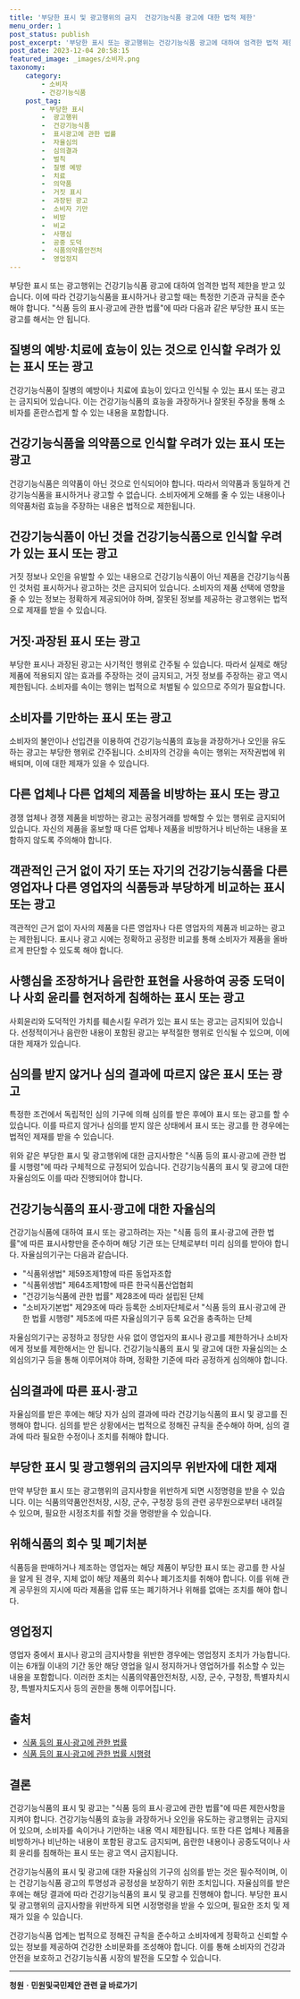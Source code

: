 ```yaml
---
title: '부당한 표시 및 광고행위의 금지  건강기능식품 광고에 대한 법적 제한'
menu_order: 1
post_status: publish
post_excerpt: '부당한 표시 또는 광고행위는 건강기능식품 광고에 대하여 엄격한 법적 제한을 받고 있습니다. 이에 따라 건강기능식품을 표시하거나 광고할 때는 특정한 기준과 규칙을 준수해야 합니다.  식품 등의 표시 광고에 관한 법률 에 따라 다음과 같은 부당한 표시 또는 광고를 해서는 안 됩니다.'
post_date: 2023-12-04 20:58:15
featured_image: _images/소비자.png
taxonomy:
    category:
        - 소비자
        - 건강기능식품
    post_tag:
        - 부당한 표시
        -  광고행위
        -  건강기능식품
        -  표시광고에 관한 법률
        -  자율심의
        -  심의결과
        -  벌칙
        -  질병 예방
        -  치료
        -  의약품
        -  거짓 표시
        -  과장된 광고
        -  소비자 기만
        -  비방
        -  비교
        -  사행심
        -  공중 도덕
        -  식품의약품안전처
        -  영업정지
---
```



부당한 표시 또는 광고행위는 건강기능식품 광고에 대하여 엄격한 법적 제한을 받고 있습니다. 이에 따라 건강기능식품을 표시하거나 광고할 때는 특정한 기준과 규칙을 준수해야 합니다. "식품 등의 표시·광고에 관한 법률"에 따라 다음과 같은 부당한 표시 또는 광고를 해서는 안 됩니다.

## 질병의 예방·치료에 효능이 있는 것으로 인식할 우려가 있는 표시 또는 광고
건강기능식품이 질병의 예방이나 치료에 효능이 있다고 인식될 수 있는 표시 또는 광고는 금지되어 있습니다. 이는 건강기능식품의 효능을 과장하거나 잘못된 주장을 통해 소비자를 혼란스럽게 할 수 있는 내용을 포함합니다.

## 건강기능식품을 의약품으로 인식할 우려가 있는 표시 또는 광고
건강기능식품은 의약품이 아닌 것으로 인식되어야 합니다. 따라서 의약품과 동일하게 건강기능식품을 표시하거나 광고할 수 없습니다. 소비자에게 오해를 줄 수 있는 내용이나 의약품처럼 효능을 주장하는 내용은 법적으로 제한됩니다.

## 건강기능식품이 아닌 것을 건강기능식품으로 인식할 우려가 있는 표시 또는 광고
거짓 정보나 오인을 유발할 수 있는 내용으로 건강기능식품이 아닌 제품을 건강기능식품인 것처럼 표시하거나 광고하는 것은 금지되어 있습니다. 소비자의 제품 선택에 영향을 줄 수 있는 정보는 정확하게 제공되어야 하며, 잘못된 정보를 제공하는 광고행위는 법적으로 제재를 받을 수 있습니다.

## 거짓·과장된 표시 또는 광고
부당한 표시나 과장된 광고는 사기적인 행위로 간주될 수 있습니다. 따라서 실제로 해당 제품에 적용되지 않는 효과를 주장하는 것이 금지되고, 거짓 정보를 주장하는 광고 역시 제한됩니다. 소비자를 속이는 행위는 법적으로 처벌될 수 있으므로 주의가 필요합니다.

## 소비자를 기만하는 표시 또는 광고
소비자의 불안이나 선입견을 이용하여 건강기능식품의 효능을 과장하거나 오인을 유도하는 광고는 부당한 행위로 간주됩니다. 소비자의 건강을 속이는 행위는 저작권법에 위배되며, 이에 대한 제재가 있을 수 있습니다.

## 다른 업체나 다른 업체의 제품을 비방하는 표시 또는 광고
경쟁 업체나 경쟁 제품을 비방하는 광고는 공정거래를 방해할 수 있는 행위로 금지되어 있습니다. 자신의 제품을 홍보할 때 다른 업체나 제품을 비방하거나 비난하는 내용을 포함하지 않도록 주의해야 합니다.

## 객관적인 근거 없이 자기 또는 자기의 건강기능식품을 다른 영업자나 다른 영업자의 식품등과 부당하게 비교하는 표시 또는 광고
객관적인 근거 없이 자사의 제품을 다른 영업자나 다른 영업자의 제품과 비교하는 광고는 제한됩니다. 표시나 광고 시에는 정확하고 공정한 비교를 통해 소비자가 제품을 올바르게 판단할 수 있도록 해야 합니다.

## 사행심을 조장하거나 음란한 표현을 사용하여 공중 도덕이나 사회 윤리를 현저하게 침해하는 표시 또는 광고
사회윤리와 도덕적인 가치를 훼손시킬 우려가 있는 표시 또는 광고는 금지되어 있습니다. 선정적이거나 음란한 내용이 포함된 광고는 부적절한 행위로 인식될 수 있으며, 이에 대한 제재가 있습니다.

## 심의를 받지 않거나 심의 결과에 따르지 않은 표시 또는 광고
특정한 조건에서 독립적인 심의 기구에 의해 심의를 받은 후에야 표시 또는 광고를 할 수 있습니다. 이를 따르지 않거나 심의를 받지 않은 상태에서 표시 또는 광고를 한 경우에는 법적인 제재를 받을 수 있습니다.

위와 같은 부당한 표시 및 광고행위에 대한 금지사항은 "식품 등의 표시·광고에 관한 법률 시행령"에 따라 구체적으로 규정되어 있습니다. 건강기능식품의 표시 및 광고에 대한 자율심의도 이를 따라 진행되어야 합니다.

## 건강기능식품의 표시·광고에 대한 자율심의
건강기능식품에 대하여 표시 또는 광고하려는 자는 "식품 등의 표시·광고에 관한 법률"에 따른 표시사항만을 준수하며 해당 기관 또는 단체로부터 미리 심의를 받아야 합니다. 자율심의기구는 다음과 같습니다.

- "식품위생법" 제59조제1항에 따른 동업자조합
- "식품위생법" 제64조제1항에 따른 한국식품산업협회
- "건강기능식품에 관한 법률" 제28조에 따라 설립된 단체
- "소비자기본법" 제29조에 따라 등록한 소비자단체로서 "식품 등의 표시·광고에 관한 법률 시행령" 제5조에 따른 자율심의기구 등록 요건을 충족하는 단체

자율심의기구는 공정하고 정당한 사유 없이 영업자의 표시나 광고를 제한하거나 소비자에게 정보를 제한해서는 안 됩니다. 건강기능식품의 표시 및 광고에 대한 자율심의는 소외심의기구 등을 통해 이루어져야 하며, 정확한 기준에 따라 공정하게 심의해야 합니다.

## 심의결과에 따른 표시·광고
자율심의를 받은 후에는 해당 자가 심의 결과에 따라 건강기능식품의 표시 및 광고를 진행해야 합니다. 심의를 받은 상황에서는 법적으로 정해진 규칙을 준수해야 하며, 심의 결과에 따라 필요한 수정이나 조치를 취해야 합니다.

## 부당한 표시 및 광고행위의 금지의무 위반자에 대한 제재
만약 부당한 표시 또는 광고행위의 금지사항을 위반하게 되면 시정명령을 받을 수 있습니다. 이는 식품의약품안전처장, 시장, 군수, 구청장 등의 관련 공무원으로부터 내려질 수 있으며, 필요한 시정조치를 취할 것을 명령받을 수 있습니다.

## 위해식품의 회수 및 폐기처분
식품등을 판매하거나 제조하는 영업자는 해당 제품이 부당한 표시 또는 광고를 한 사실을 알게 된 경우, 지체 없이 해당 제품의 회수나 폐기조치를 취해야 합니다. 이를 위해 관계 공무원의 지시에 따라 제품을 압류 또는 폐기하거나 위해를 없애는 조치를 해야 합니다.

## 영업정지
영업자 중에서 표시나 광고의 금지사항을 위반한 경우에는 영업정지 조치가 가능합니다. 이는 6개월 이내의 기간 동안 해당 영업을 일시 정지하거나 영업허가를 취소할 수 있는 내용을 포함합니다. 이러한 조치는 식품의약품안전처장, 시장, 군수, 구청장, 특별자치시장, 특별자치도지사 등의 권한을 통해 이루어집니다.

## 출처
- [식품 등의 표시·광고에 관한 법률](https://www.law.go.kr/%eb%ac%b8%ed%99%94%ea%b2%bd%ec%9a%a9/%ec%8b%9d%ed%92%88%eb%93%a9%ec%9d%98%ed%91%9c%ec%8b%9c%b4%ea%b4%91%ea%b3%a0%eb%b2%95)
- [식품 등의 표시·광고에 관한 법률 시행령](https://www.law.go.kr/%eb%ac%b8%ed%99%94%ea%b2%bd%ec%9a%a9/%ec%8b%9d%ed%92%88%eb%93%a9%ec%9d%98%ed%91%9c%ec%8b%9c%b4%ea%b4%91%ea%b3%a0%eb%b2%95%ec%8b%9c%ed%96%89%eb%a0%b9) 

## 결론
건강기능식품의 표시 및 광고는 "식품 등의 표시·광고에 관한 법률"에 따른 제한사항을 지켜야 합니다. 건강기능식품의 효능을 과장하거나 오인을 유도하는 광고행위는 금지되어 있으며, 소비자를 속이거나 기만하는 내용 역시 제한됩니다. 또한 다른 업체나 제품을 비방하거나 비난하는 내용이 포함된 광고도 금지되며, 음란한 내용이나 공중도덕이나 사회 윤리를 침해하는 표시 또는 광고 역시 금지됩니다.

건강기능식품의 표시 및 광고에 대한 자율심의 기구의 심의를 받는 것은 필수적이며, 이는 건강기능식품 광고의 투명성과 공정성을 보장하기 위한 조치입니다. 자율심의를 받은 후에는 해당 결과에 따라 건강기능식품의 표시 및 광고를 진행해야 합니다. 부당한 표시 및 광고행위의 금지사항을 위반하게 되면 시정명령을 받을 수 있으며, 필요한 조치 및 제재가 있을 수 있습니다.

건강기능식품 업계는 법적으로 정해진 규칙을 준수하고 소비자에게 정확하고 신뢰할 수 있는 정보를 제공하여 건강한 소비문화를 조성해야 합니다. 이를 통해 소비자의 건강과 안전을 보호하고 건강기능식품 시장의 발전을 도모할 수 있습니다.
<!-- wp:separator -->
<hr class="wp-block-separator has-alpha-channel-opacity"/>
<!-- /wp:separator -->

<!-- wp:group {"backgroundColor":"base","layout":{"type":"constrained"}} -->
<div class="wp-block-group has-base-background-color has-background"><!-- wp:paragraph {"align":"center","fontSize":"medium"} -->
<p class="has-text-align-center has-large-font-size"><strong>청원ㆍ민원및국민제안 관련 글 바로가기</strong></p>
<!-- /wp:paragraph -->


<!-- wp:latest-posts
{"categories":[{"id":7340,"count":19,"description":"","link":"https://uknowlaw.com/category/%ec%b2%ad%ec%9b%90%e3%86%8d%eb%af%bc%ec%9b%90%eb%b0%8f%ea%b5%ad%eb%af%bc%ec%a0%9c%ec%95%88/","name":"청원ㆍ민원및국민제안","slug":"청원ㆍ민원및국민제안","taxonomy":"category","parent":0,"meta":[],"_links":{"self":[{"href":"https://uknowlaw.com/wp-json/wp/v2/categories/7340"}],"collection":[{"href":"https://uknowlaw.com/wp-json/wp/v2/categories"}],"about":[{"href":"https://uknowlaw.com/wp-json/wp/v2/taxonomies/category"}],"wp:post_type":[{"href":"https://uknowlaw.com/wp-json/wp/v2/posts?categories=7340"}],"curies":[{"name":"wp","href":"https://api.w.org/{rel}","templated":true}]}}],"postsToShow":100,"excerptLength":28,"postLayout":"grid","columns":2,"featuredImageAlign":"left","featuredImageSizeSlug":"large","fontSize":"small"} /--></div>
<!-- /wp:group -->